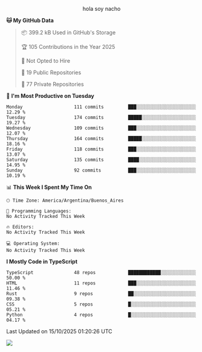 <p align="center">hola soy nacho</p>

<!--START_SECTION:waka-->
**🐱 My GitHub Data** 

> 📦 399.2 kB Used in GitHub's Storage 
 > 
> 🏆 105 Contributions in the Year 2025
 > 
> 🚫 Not Opted to Hire
 > 
> 📜 19 Public Repositories 
 > 
> 🔑 77 Private Repositories 
 > 
📅 **I'm Most Productive on Tuesday** 

```text
Monday                   111 commits         ███░░░░░░░░░░░░░░░░░░░░░░   12.29 % 
Tuesday                  174 commits         █████░░░░░░░░░░░░░░░░░░░░   19.27 % 
Wednesday                109 commits         ███░░░░░░░░░░░░░░░░░░░░░░   12.07 % 
Thursday                 164 commits         █████░░░░░░░░░░░░░░░░░░░░   18.16 % 
Friday                   118 commits         ███░░░░░░░░░░░░░░░░░░░░░░   13.07 % 
Saturday                 135 commits         ████░░░░░░░░░░░░░░░░░░░░░   14.95 % 
Sunday                   92 commits          ███░░░░░░░░░░░░░░░░░░░░░░   10.19 % 
```


📊 **This Week I Spent My Time On** 

```text
🕑︎ Time Zone: America/Argentina/Buenos_Aires

💬 Programming Languages: 
No Activity Tracked This Week

🔥 Editors: 
No Activity Tracked This Week

💻 Operating System: 
No Activity Tracked This Week
```

**I Mostly Code in TypeScript** 

```text
TypeScript               48 repos            ████████████░░░░░░░░░░░░░   50.00 % 
HTML                     11 repos            ███░░░░░░░░░░░░░░░░░░░░░░   11.46 % 
Rust                     9 repos             ██░░░░░░░░░░░░░░░░░░░░░░░   09.38 % 
CSS                      5 repos             █░░░░░░░░░░░░░░░░░░░░░░░░   05.21 % 
Python                   4 repos             █░░░░░░░░░░░░░░░░░░░░░░░░   04.17 % 
```




 Last Updated on 15/10/2025 01:20:26 UTC
<!--END_SECTION:waka-->

![](http://moe-counter.es3n1n.eu/get/@nachoofg?name=nachoofg&theme=asoul&padding=7&offset=0&align=center&scale=1&pixelated=1&darkmode=auto)
